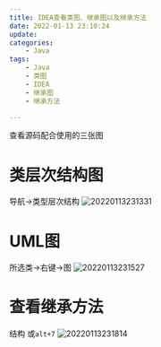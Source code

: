 ```yaml
---
title: IDEA查看类图、继承图以及继承方法
date: 2022-01-13 23:10:24
update:
categories:
    - Java
tags:
    - Java
    - 类图
    - IDEA
    - 继承图
    - 继承方法

---
```


查看源码配合使用的三张图
<!-- more -->
# 类层次结构图
导航->类型层次结构
![20220113231331](https://cdn.jsdelivr.net/gh/QuinnTian/imgchr/imgs/20220113231331.png)
# UML图
所选类->右键->图
![20220113231527](https://cdn.jsdelivr.net/gh/QuinnTian/imgchr/imgs/20220113231527.png)
# 查看继承方法
结构
或`alt+7`
![20220113231814](https://cdn.jsdelivr.net/gh/QuinnTian/imgchr/imgs/20220113231814.png)